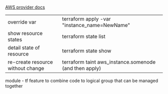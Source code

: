 
<a href = 'https://registry.terraform.io/providers/hashicorp/aws/latest/docs'> AWS provider docs </a>
<table>
  <tr> <td> override var </td>  <td>terraform apply -var "instance_name=NewName" </td> </tr>
<tr> <td>show resource states</td>  <td>terraform state list </td> </tr>
<tr> <td>detail state of resource </td>  <td>terraform state show <name from list> </td> </tr>
<tr> <td>re-create resource without change </td>  <td> terraform taint aws_instance.somenode (and then apply) </td> </tr>
 </table>





module - tf feature to combine code to logical group that can be managed together
